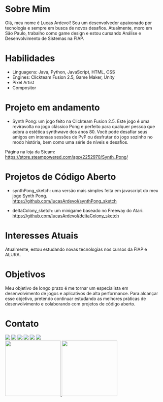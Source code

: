 # Sobre Mim
Olá, meu nome é Lucas Ardevol! Sou um desenvolvedor apaixonado por tecnologia e sempre em busca de novos desafios. Atualmente, moro em São Paulo, trabalho como game design e estou cursando Análise e Desenvolvimento de Sistemas na FIAP.

# Habilidades
- Linguagens: Java, Python, JavaScript, HTML, CSS
- Engines: Clickteam Fusion 2.5, Game Maker, Unity
- Pixel Artist
- Compositor

# Projeto em andamento
- Synth Pong: um jogo feito na Clickteam Fusion 2.5. Este jogo é uma reviravolta no jogo clássico Pong e perfeito para qualquer pessoa que adora a estética synthwave dos anos 80. Você pode desafiar seus amigos em intensas sessões de PvP ou desfrutar do jogo sozinho no modo história, bem como uma série de níveis e desafios. 

Página na loja da Steam: https://store.steampowered.com/app/2252970/Synth_Pong/

# Projetos de Código Aberto
- synthPong_sketch: uma versão mais simples feita em javascript do meu jogo Synth Pong.
<br>https://github.com/lucasArdevol/synthPong_sketch

- deltaColony_sketch: um minigame baseado no Freeway do Atari.
<br>https://github.com/lucasArdevol/deltaColony_sketch

# Interesses Atuais
Atualmente, estou estudando novas tecnologias nos cursos da FIAP e ALURA.

# Objetivos
Meu objetivo de longo prazo é me tornar um especialista em desenvolvimento de jogos e aplicativos de alta performance. Para alcançar esse objetivo, pretendo continuar estudando as melhores práticas de desenvolvimento e colaborando com projetos de código aberto.

# Contato

<div>
<a href="https://www.youtube.com/channel/UC6P8qagCqO9JB8s69Q_B_BQ" target="_blank"><img src="https://img.shields.io/badge/YouTube-FF0000?style=for-the-badge&logo=youtube&logoColor=white" target="_blank"></a>
<a href="https://www.youtube.com/channel/UCKQx_7IyxiPR6jQ3jh8CJ8g" target="_blank"><img src="https://img.shields.io/badge/YouTube_Music-FF0000?style=for-the-badge&logo=youtube-music&logoColor=white"_blank"></a>
<a href="https://www.instagram.com/buluack/" target="_blank"><img src="https://img.shields.io/badge/-Instagram-%23E4405F?style=for-the-badge&logo=instagram&logoColor=white" target="_blank"></a>
<a href="https://open.spotify.com/artist/2l0YUBPj3jgRQdwqCBBUpx?si=zy6V5m0qR0e-TZybtN7g7w" target="_blank"><img src="https://img.shields.io/badge/Spotify-1ED760?&style=for-the-badge&logo=spotify&logoColor=white" target="_blank"></a>
<a href = "mailto:lucasruotolo@hotmail.com"><img src="https://img.shields.io/badge/Microsoft_Outlook-0078D4?style=for-the-badge&logo=microsoft-outlook&logoColor=white" target="_blank"></a>
<a href="https://www.linkedin.com/in/lucas-ardevol/" target="_blank"><img src="https://img.shields.io/badge/-LinkedIn-%230077B5?style=for-the-badge&logo=linkedin&logoColor=white" target="_blank"></a>   
</div>

<div>
<a href="https://github.com/lucasArdevol">
<img height="180em" src="https://github-readme-stats.vercel.app/api/top-langs/?username=lucasArdevol&layout=compact&langs_count=7&theme=radical"/>
<img height="180em" src="https://github-readme-stats.vercel.app/api?username=lucasArdevol&show_icons=true&theme=radical&include_all_commits=true&count_private=true"/>
</div>
